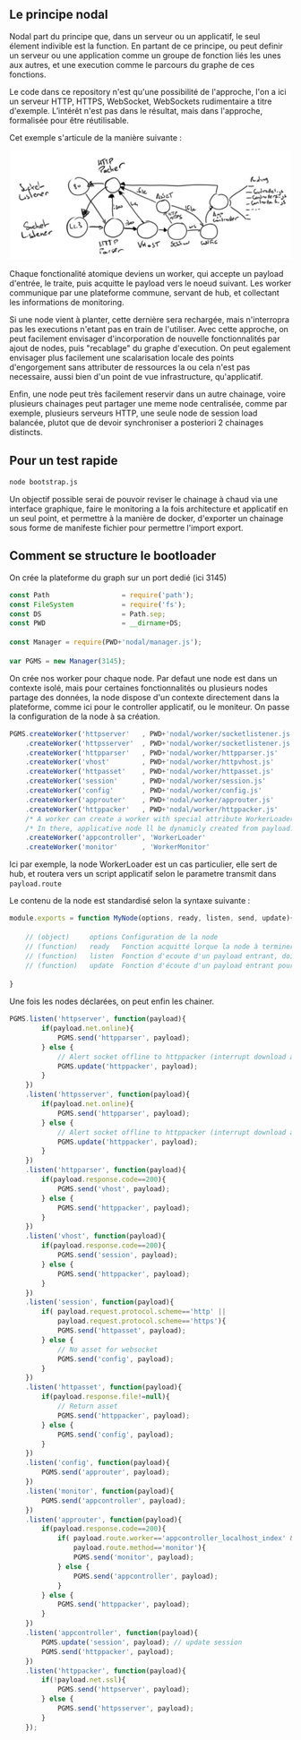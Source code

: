 ## Le principe nodal

Nodal part du principe que, dans un serveur ou un applicatif, le seul élement indivible est la function.
En partant de ce principe, ou peut definir un serveur ou une application comme un groupe de fonction liés les unes aux autres, et une execution comme le parcours du graphe de ces fonctions.

Le code dans ce repository n'est qu'une possibilité de l'approche, l'on a ici un serveur HTTP, HTTPS, WebSocket, WebSockets rudimentaire a titre d'exemple. L’intérêt n'est pas dans le résultat, mais dans l'approche, formalisée pour être réutilisable.

Cet exemple s'articule de la manière suivante :

![alt text](https://raw.githubusercontent.com/pierredvd/nodal-server/master/apps/localhost/www/nodal.jpg)

Chaque fonctionalité atomique deviens un worker, qui accepte un payload d'entrée, le traite, puis acquitte le payload vers le noeud suivant.
Les worker communique par une plateforme commune, servant de hub, et collectant les informations de monitoring.

Si une node vient à planter, cette dernière sera rechargée, mais n'interropra pas les executions n'etant pas en train de l'utiliser.
Avec cette approche, on peut facilement envisager d'incorporation de nouvelle fonctionnalités par ajout de nodes, puis "recablage" du graphe d'execution.
On peut egalement envisager plus facilement une scalarisation locale des points d'engorgement sans attributer de ressources la ou cela n'est pas necessaire, aussi bien d'un point de vue infrastructure, qu'applicatif.

Enfin, une node peut très facilement reservir dans un autre chainage, voire plusieurs chainages peut partager une meme node centralisée, comme par exemple, plusieurs serveurs HTTP, une seule node de session load balancée, plutot que de devoir synchroniser a posteriori 2 chainages distincts.

## Pour un test rapide

```bash
node bootstrap.js
```
Un objectif possible serai de pouvoir reviser le chainage à chaud via une interface graphique, faire le monitoring a la fois architecture et applicatif en un seul point, et permettre à la manière de docker, d'exporter un chainage sous forme de manifeste fichier pour permettre l'import export.

## Comment se structure le bootloader

On crée la plateforme du graph sur un port dedié (ici 3145)

```javascript
const Path                  = require('path');
const FileSystem            = require('fs');
const DS                    = Path.sep;
const PWD                   = __dirname+DS;

const Manager = require(PWD+'nodal/manager.js');

var PGMS = new Manager(3145);
```

On crée nos worker pour chaque node. Par defaut une node est dans un contexte isolé, mais pour certaines fonctionnalités ou plusieurs nodes partage des données, la node dispose d'un contexte directement dans la plateforme, comme ici pour le controller applicatif, ou le moniteur.
On passe la configuration de la node à sa création.

```javascript
PGMS.createWorker('httpserver'   , PWD+'nodal/worker/socketlistener.js', { port: 80 })
    .createWorker('httpsserver'  , PWD+'nodal/worker/socketlistener.js', { port: 443, ssl: {key: PWD+'ssl/selfsigned-key.pem' , cert: PWD+'ssl/selfsigned-cert.pem'} })
    .createWorker('httpparser'   , PWD+'nodal/worker/httpparser.js'    , { tmpDirectory : PWD+'tmp', sessionCookie: 'jssessid', tmpTimeLife: 1200 })
    .createWorker('vhost'        , PWD+'nodal/worker/httpvhost.js'     , [{hosts: ['localhost', 'localhost.com'], directory: PWD+'apps/localhost'}])
    .createWorker('httpasset'    , PWD+'nodal/worker/httpasset.js'     , {directory: 'www', directoryIndex: 'index.htm'})
    .createWorker('session'      , PWD+'nodal/worker/session.js'       , {payloadSessionId: 'cookies.jssessid.value', sessionTimeLife: 1200 })
    .createWorker('config'       , PWD+'nodal/worker/config.js'        , {payloadDirRoot: 'vhost.directory', file: 'config.json'})
    .createWorker('approuter'    , PWD+'nodal/worker/approuter.js'     , {payloadRoutes: 'config.routes', controllerDir: 'controller'})
    .createWorker('httppacker'   , PWD+'nodal/worker/httppacker.js'    , { bandWidth: 737280 /* 720 kbps */})
    /* A worker can create a worker with special attribute WorkerLoader, ll be run in Manager, and not in isolate scope */
    /* In there, applicative node ll be dynamicly created from payload.route values if not exists, else WorkerLoader ll be only a brige to forward payload to target node */
    .createWorker('appcontroller', 'WorkerLoader'                      , {workerScript: PWD+'nodal/worker/appcontroller.js', payloadWorkerOptions: 'route'})
    .createWorker('monitor'      , 'WorkerMonitor'                     , {});
```
Ici par exemple, la node WorkerLoader est un cas particulier, elle sert de hub, et routera vers un script applicatif selon le parametre transmit dans ```payload.route```


Le contenu de la node est standardisé selon la syntaxe suivante :

```javascript
module.exports = function MyNode(options, ready, listen, send, update){

	// (object) 	options Configuration de la node
	// (function) 	ready 	Fonction acquitté lorque la node à terminer son hanshake avec la plateforme et correctement amorcé son script applicatif.
	// (function) 	listen 	Fonction d'ecoute d'un payload entrant, doit être acquité avec "send"
	// (function) 	update  Fonction d'écoute d'un payload entrant pour mise à jour locale de la node. N'attend pas d'acquittement

}
```

Une fois les nodes déclarées, on peut enfin les chainer.

```javascript
PGMS.listen('httpserver', function(payload){
        if(payload.net.online){
            PGMS.send('httpparser', payload);
        } else {
            // Alert socket offline to httppacker (interrupt download and media partial content send)
            PGMS.update('httppacker', payload);
        }
    })
    .listen('httpsserver', function(payload){
        if(payload.net.online){
            PGMS.send('httpparser', payload);
        } else {
            // Alert socket offline to httppacker (interrupt download and media partial content send)
            PGMS.update('httppacker', payload);
        }
    })    
    .listen('httpparser', function(payload){
        if(payload.response.code==200){
            PGMS.send('vhost', payload);
        } else {
            PGMS.send('httppacker', payload);
        }
    })
    .listen('vhost', function(payload){
        if(payload.response.code==200){
            PGMS.send('session', payload);
        } else {
            PGMS.send('httppacker', payload);
        }
    })
    .listen('session', function(payload){
        if( payload.request.protocol.scheme=='http' || 
            payload.request.protocol.scheme=='https'){
            PGMS.send('httpasset', payload);
        } else {
            // No asset for websocket
            PGMS.send('config', payload);
        }
    })
    .listen('httpasset', function(payload){
        if(payload.response.file!=null){
            // Return asset
            PGMS.send('httppacker', payload);
        } else {
            PGMS.send('config', payload);
        }
    })
    .listen('config', function(payload){
        PGMS.send('approuter', payload);
    })
    .listen('monitor', function(payload){
        PGMS.send('appcontroller', payload);
    })
    .listen('approuter', function(payload){
        if(payload.response.code==200){
            if( payload.route.worker=='appcontroller_localhost_index' &&
                payload.route.method=='monitor'){
                PGMS.send('monitor', payload);
            } else {
                PGMS.send('appcontroller', payload);
            }
        } else {
            PGMS.send('httppacker', payload);
        }
    })
    .listen('appcontroller', function(payload){
        PGMS.update('session', payload); // update session
        PGMS.send('httppacker', payload);
    })
    .listen('httppacker', function(payload){
        if(!payload.net.ssl){
            PGMS.send('httpserver', payload);
        } else {
            PGMS.send('httpsserver', payload);
        }
    });
```